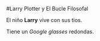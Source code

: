 #Larry Plotter y El Bucle Filosofal

El niño **Larry** vive con sus tios.

Tiene un *Google glasses* redondas.
